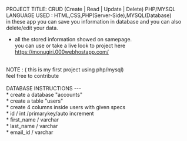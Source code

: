 PROJECT TITLE: CRUD (Create | Read | Update | Delete) PHP/MYSQL<br>
LANGUAGE USED : HTML,CSS,PHP(Server-Side),MYSQL(Database)<br>
in these app you can save you information in database and you can also delete/edit your data.<br>
* all the stored information showed on samepage.<br>
you can use or take a live look to project here<br>
https://monugiri.000webhostapp.com/<br>
<br>
NOTE : ( this is my first project using php/mysql)<br>
feel free to contribute
<br>
<br>
DATABASE INSTRUCTIONS ---<br>
* create a database "accounts"<br>
* create a table "users"<br>
* create 4 columns inside users with given specs<br>
* id / int /primarykey/auto increment<br>
* first_name / varchar<br>
* last_name / varchar<br>
* email_id / varchar

